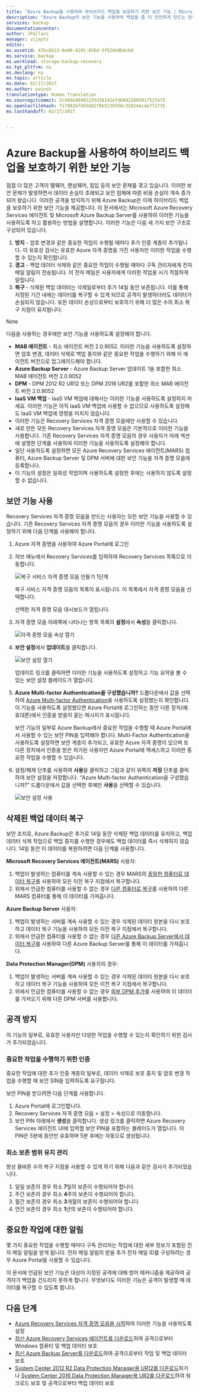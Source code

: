 ```yaml
---
title: "Azure Backup을 사용하여 하이브리드 백업을 보호하기 위한 보안 기능 | Microsoft Docs"
description: "Azure Backup의 보안 기능을 사용하여 백업을 좀 더 안전하게 만드는 방법 알아보기"
services: backup
documentationcenter: 
author: JPallavi
manager: vijayts
editor: 
ms.assetid: 47bc8423-0a08-4191-826d-3f52de0b4cb8
ms.service: backup
ms.workload: storage-backup-recovery
ms.tgt_pltfrm: na
ms.devlang: na
ms.topic: article
ms.date: 02/17/2017
ms.author: pajosh
translationtype: Human Translation
ms.sourcegitcommit: 5c49de40401235d38142efd60d22b0591752fe75
ms.openlocfilehash: f17802bf455b82f0b5239356c35024ecde7f1f35
ms.lasthandoff: 02/17/2017


---
```

# <a name="security-features-for-protecting-hybrid-backups-using-azure-backup"></a>Azure Backup을 사용하여 하이브리드 백업을 보호하기 위한 보안 기능
점점 더 많은 고객이 맬웨어, 랜섬웨어, 침입 등의 보안 문제를 겪고 있습니다. 이러한 보안 문제가 발생하면서 데이터 손실이 초래되고 보안 침해에 따른 비용 손실이 계속 증가되어 왔습니다. 이러한 공격을 방지하기 위해 Azure Backup은 이제 하이브리드 백업을 보호하기 위한 보안 기능을 제공합니다. 이 문서에서는 Microsoft Azure Recovery Services 에이전트 및 Microsoft Azure Backup Server를 사용하여 이러한 기능을 사용하도록 하고 활용하는 방법을 설명합니다. 이러한 기능은 다음 세 가지 보안 구조로 구성되어 있습니다.

1. **방지** - 암호 변경과 같은 중요한 작업이 수행될 때마다 추가 인증 계층이 추가됩니다. 이 유효성 검사는 유효한 Azure 자격 증명을 가진 사용자만 이러한 작업을 수행할 수 있는지 확인합니다.
2. **경고** - 백업 데이터 삭제와 같은 중요한 작업이 수행될 때마다 구독 관리자에게 전자 메일 알림이 전송됩니다. 이 전자 메일은 사용자에게 이러한 작업을 시기 적절하게 알립니다.
3. **복구** - 삭제된 백업 데이터는 삭제일로부터 추가 14일 동안 보존됩니다. 이를 통해 지정된 기간 내에는 데이터를 복구할 수 있게 되므로 공격이 발생하더라도 데이터가 손실되지 않습니다. 또한 데이터 손상으로부터 보호하기 위해 더 많은 수의 최소 복구 지점이 유지됩니다.

> [!NOTE]
> 다음을 사용하는 경우에만 보안 기능을 사용하도록 설정해야 합니다. <br/>
> * **MAB 에이전트** - 최소 에이전트 버전 2.0.9052. 이러한 기능을 사용하도록 설정하면 암호 변경, 데이터 삭제로 백업 중지와 같은 중요한 작업을 수행하기 위해 이 에이전트 버전으로 업그레이드해야 합니다. <br/>
> * **Azure Backup Server** - Azure Backup Server 업데이트 1을 포함한 최소 MAB 에이전트 버전 2.0.9052 <br/>
> * **DPM** - DPM 2012 R2 UR12 또는 DPM 2016 UR2를 포함한 최소 MAB 에이전트 버전 2.0.9052 <br/>
> * **IaaS VM 백업** - IaaS VM 백업에 대해서는 이러한 기능을 사용하도록 설정하지 마세요. 이러한 기능은 아직 IaaS VM 백업에 사용할 수 없으므로 사용하도록 설정해도 IaaS VM 백업에 영향을 미치지 않습니다.
> * 이러한 기능은 Recovery Services 자격 증명 모음에만 사용할 수 있습니다.
> * 새로 만든 모든 Recovery Services 자격 증명 모음은 기본적으로 이러한 기능을 사용합니다. 기존 Recovery Services 자격 증명 모음의 경우 사용자가 아래 섹션에 설명한 단계를 사용하여 이러한 기능을 사용하도록 설정해야 합니다.
> * 일단 사용하도록 설정하면 모든 Azure Recovery Services 에이전트(MARS) 컴퓨터, Azure Backup Server 및 DPM 서버에 대한 보안 기능을 자격 증명 모음에 등록합니다. <br/>
> * 이 기능의 설정은 일회성 작업이며 사용하도록 설정한 후에는 사용하지 않도록 설정할 수 없습니다. <br/>
>
>

## <a name="enabling-security-features"></a>보안 기능 사용
Recovery Services 자격 증명 모음을 만드는 사용자는 모든 보안 기능을 사용할 수 있습니다. 기존 Recovery Services 자격 증명 모음의 경우 이러한 기능을 사용하도록 설정하기 위해 다음 단계를 사용해야 합니다.

1. Azure 자격 증명을 사용하여 Azure Portal에 로그인
2. 허브 메뉴에서 Recovery Services를 입력하여 Recovery Services 목록으로 이동합니다.

    ![복구 서비스 자격 증명 모음 만들기 1단계](./media/backup-azure-security-feature/browse-to-rs-vaults.png) <br/>

    복구 서비스 자격 증명 모음의 목록이 표시됩니다. 이 목록에서 자격 증명 모음을 선택합니다.

    선택한 자격 증명 모음 대시보드가 열립니다.
3. 자격 증명 모음 아래쪽에 나타나는 항목 목록의 **설정**에서 **속성**을 클릭합니다.

    ![자격 증명 모음 속성 열기](./media/backup-azure-security-feature/vault-list-properties.png)
4. **보안 설정**에서 **업데이트**를 클릭합니다.

    ![보안 설정 열기](./media/backup-azure-security-feature/security-settings-update.png)

    업데이트 링크를 클릭하면 이러한 기능을 사용하도록 설정하고 기능 요약을 볼 수 있는 보안 설정 블레이드가 열립니다.
5. **Azure Multi-factor Authentication을 구성했습니까?** 드롭다운에서 값을 선택하여 [Azure Multi-factor Authentication](../multi-factor-authentication/multi-factor-authentication.md)을 사용하도록 설정했는지 확인합니다. 이 기능을 사용하도록 설정했으면 Azure Portal에 로그인하는 동안 다른 장치(예: 휴대폰)에서 인증을 받을지 묻는 메시지가 표시됩니다.

   보안 기능의 일부로 Azure Backup에서 중요한 작업을 수행할 때 Azure Portal에서 사용할 수 있는 보안 PIN을 입력해야 합니다. Multi-Factor Authentication을 사용하도록 설정하면 보안 계층이 추가되고, 유효한 Azure 자격 증명이 있으며 또 다른 장치에서 인증을 받은 허가된 사용자만 Azure Portal에 액세스하고 이러한 중요한 작업을 수행할 수 있습니다.
6. 설정/해제 단추를 사용하여 **사용**을 클릭하고 그림과 같이 위쪽의 **저장** 단추를 클릭하여 보안 설정을 저장합니다. “Azure Multi-factor Authentication을 구성했습니까?” 드롭다운에서 값을 선택한 후에만 **사용**을 선택할 수 있습니다.

    ![보안 설정 사용](./media/backup-azure-security-feature/enable-security-settings.png)

## <a name="recovering-deleted-backup-data"></a>삭제된 백업 데이터 복구
보안 조치로, Azure Backup은 추가로 14일 동안 삭제된 백업 데이터를 유지하고, 백업 데이터 삭제 작업으로 백업 중지를 수행한 경우에도 백업 데이터를 즉시 삭제하지 않습니다. 14일 동안 이 데이터를 복원하려면 다음 단계를 사용합니다.

**Microsoft Recovery Services 에이전트(MARS)** 사용자:

1. 백업이 발생하는 컴퓨터를 계속 사용할 수 있는 경우 MARS의 [동일한 컴퓨터로 데이터 복구](backup-azure-restore-windows-server.md#use-instant-restore-to-recover-data-to-the-same-machine)를 사용하여 모든 이전 복구 지점에서 복구합니다.
2. 위에서 언급한 컴퓨터를 사용할 수 없는 경우 [다른 컴퓨터로 복구](backup-azure-restore-windows-server.md#use-instant-restore-to-restore-data-to-an-alternate-machine)를 사용하여 다른 MARS 컴퓨터를 통해 이 데이터를 가져옵니다.

**Azure Backup Server** 사용자:

1. 백업이 발생하는 서버를 계속 사용할 수 있는 경우 삭제된 데이터 원본을 다시 보호하고 데이터 복구 기능을 사용하여 모든 이전 복구 지점에서 복구합니다.
2. 위에서 언급한 컴퓨터를 사용할 수 없는 경우 [다른 Azure Backup Server에서 데이터 복구](backup-azure-alternate-dpm-server.md#recover-data-from-another-azure-backup-server)를 사용하여 다른 Azure Backup Server를 통해 이 데이터를 가져옵니다.

**Data Protection Manager(DPM)** 사용자의 경우:

1. 백업이 발생하는 서버를 계속 사용할 수 있는 경우 삭제된 데이터 원본을 다시 보호하고 데이터 복구 기능을 사용하여 모든 이전 복구 지점에서 복구합니다.
2. 위에서 언급한 컴퓨터를 사용할 수 없는 경우 [외부 DPM 추가](backup-azure-alternate-dpm-server.md#recover-data-from-another-azure-backup-server)를 사용하여 이 데이터를 가져오기 위해 다른 DPM 서버를 사용합니다.

## <a name="preventing-attacks"></a>공격 방지
이 기능의 일부로, 유효한 사용자만 다양한 작업을 수행할 수 있는지 확인하기 위한 검사가 추가되었습니다.

### <a name="authentication-to-perform-critical-operations"></a>중요한 작업을 수행하기 위한 인증
중요한 작업에 대한 추가 인증 계층의 일부로, 데이터 삭제로 보호 중지 및 암호 변경 작업을 수행할 때 보안 SIN을 입력하도록 요구됩니다.

보안 PIN을 받으려면 다음 단계를 사용합니다.

1. Azure Portal에 로그인합니다.
2. Recovery Services 자격 증명 모음 > 설정 > 속성으로 이동합니다.
3. 보안 PIN 아래에서 **생성**을 클릭합니다. 생성 링크를 클릭하면 Azure Recovery Services 에이전트 UI에 입력할 보안 PIN을 포함하는 블레이드가 열립니다.
    이 PIN은 5분에 동안만 유효하며 5분 후에는 자동으로 생성됩니다.

### <a name="maintaining-minimum-retention-range"></a>최소 보존 범위 유지 관리
항상 올바른 수의 복구 지점을 사용할 수 있게 하기 위해 다음과 같은 검사가 추가되었습니다.

1. 일일 보존의 경우 최소 **7**일의 보존이 수행되어야 합니다.
2. 주간 보존의 경우 최소 **4**주의 보존이 수행되어야 합니다.
3. 월간 보존의 경우 최소 **3**개월의 보존이 수행되어야 합니다.
4. 연간 보존의 경우 최소 **1**년의 보존이 수행되어야 합니다.

## <a name="notifications-for-critical-operations"></a>중요한 작업에 대한 알림
몇 가지 중요한 작업을 수행할 때마다 구독 관리자는 작업에 대한 세부 정보가 포함된 전자 메일 알림을 받게 됩니다. 전자 메일 알림의 받을 추가 전자 메일 ID를 구성하려는 경우 Azure Portal을 사용할 수 있습니다.

이 문서에 언급된 보안 기능은 대상이 지정된 공격에 대해 방어 메커니즘을 제공하여 공격자가 백업을 건드리지 못하게 합니다. 무엇보다도 이러한 기능은 공격이 발생할 때 데이터를 복구할 수 있도록 합니다.

## <a name="next-steps"></a>다음 단계
* [Azure Recovery Services 자격 증명 모음을 시작](backup-azure-vms-first-look-arm.md)하여 이러한 기능을 사용하도록 설정
* [최신 Azure Recovery Services 에이전트를 다운로드](http://aka.ms/azurebackup_agent)하여 공격으로부터 Windows 컴퓨터 및 백업 데이터 보호
* [최신 Azure Backup Server를 다운로드](https://aka.ms/latest_azurebackupserver)하여 공격으로부터 작업 및 백업 데이터 보호
* [System Center 2012 R2 Data Protection Manager용 UR12를 다운로드](https://support.microsoft.com/help/3209592/update-rollup-12-for-system-center-2012-r2-data-protection-manager)하거나 [System Center 2016 Data Protection Manager용 UR2를 다운로드](https://support.microsoft.com/help/3209593/update-rollup-2-for-system-center-2016-data-protection-manager)하여 워크로드 보호 및 공격으로부터 백업 데이터 보호

